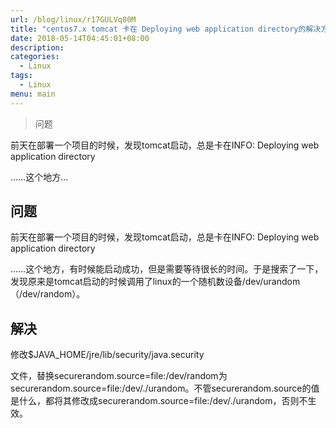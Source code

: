```yaml
---
url: /blog/linux/r17GULVq80M
title: "centos7.x tomcat 卡在 Deploying web application directory的解决方法"
date: 2018-05-14T04:45:01+08:00
description:
categories:
  - Linux
tags:
  - Linux
menu: main
---
```


> 问题

前天在部署一个项目的时候，发现tomcat启动，总是卡在INFO: Deploying web application directory

……这个地方…

## 问题

前天在部署一个项目的时候，发现tomcat启动，总是卡在INFO: Deploying web application directory

……这个地方，有时候能启动成功，但是需要等待很长的时间。于是搜索了一下，发现原来是tomcat启动的时候调用了linux的一个随机数设备/dev/urandom（/dev/random）。

## 解决

修改$JAVA\_HOME/jre/lib/security/java.security

文件，替换securerandom.source=file:/dev/random为securerandom.source=file:/dev/./urandom。不管securerandom.source的值是什么，都将其修改成securerandom.source=file:/dev/./urandom，否则不生效。